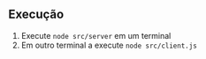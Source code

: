 ## Execução

1. Execute `node src/server` em um terminal
2. Em outro terminal a execute `node src/client.js`